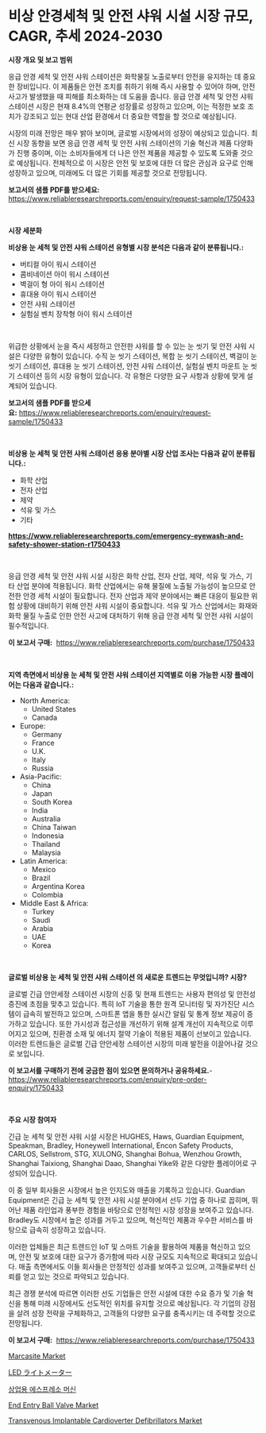 <p><h1>비상 안경세척 및 안전 샤워 시설 시장 규모, CAGR, 추세 2024-2030</h1></p><p><strong>시장 개요 및 보고 범위</strong></p>
<p><p>응급 안경 세척 및 안전 샤워 스테이션은 화학물질 노출로부터 안전을 유지하는 데 중요한 장비입니다. 이 제품들은 안전 조치를 취하기 위해 즉시 사용할 수 있어야 하며, 안전 사고가 발생했을 때 피해를 최소화하는 데 도움을 줍니다. 응급 안경 세척 및 안전 샤워 스테이션 시장은 현재 8.4%의 연평균 성장률로 성장하고 있으며, 이는 적정한 보호 조치가 강조되고 있는 현대 산업 환경에서 더 중요한 역할을 할 것으로 예상됩니다.</p><p>시장의 미래 전망은 매우 밝아 보이며, 글로벌 시장에서의 성장이 예상되고 있습니다. 최신 시장 동향을 보면 응급 안경 세척 및 안전 샤워 스테이션의 기술 혁신과 제품 다양화가 진행 중이며, 이는 소비자들에게 더 나은 안전 제품을 제공할 수 있도록 도와줄 것으로 예상됩니다. 전체적으로 이 시장은 안전 및 보호에 대한 더 많은 관심과 요구로 인해 성장하고 있으며, 미래에도 더 많은 기회를 제공할 것으로 전망됩니다.</p></p>
<p><strong>보고서의 샘플 PDF를 받으세요:</strong> <a href="https://www.reliableresearchreports.com/enquiry/request-sample/1750433">https://www.reliableresearchreports.com/enquiry/request-sample/1750433</a></p>
<p>&nbsp;</p>
<p><strong>시장 세분화</strong></p>
<p><strong>비상용 눈 세척 및 안전 샤워 스테이션 유형별 시장 분석은 다음과 같이 분류됩니다.:</strong></p>
<p><ul><li>버티컬 아이 워시 스테이션</li><li>콤비네이션 아이 워시 스테이션</li><li>벽걸이 형 아이 워시 스테이션</li><li>휴대용 아이 워시 스테이션</li><li>안전 샤워 스테이션</li><li>실험실 벤치 장착형 아이 워시 스테이션</li></ul></p>
<p>&nbsp;</p>
<p><p>위급한 상황에서 눈을 즉시 세정하고 안전한 샤워를 할 수 있는 눈 씻기 및 안전 샤워 시설은 다양한 유형이 있습니다. 수직 눈 씻기 스테이션, 복합 눈 씻기 스테이션, 벽걸이 눈 씻기 스테이션, 휴대용 눈 씻기 스테이션, 안전 샤워 스테이션, 실험실 벤치 마운트 눈 씻기 스테이션 등의 시장 유형이 있습니다. 각 유형은 다양한 요구 사항과 상황에 맞게 설계되어 있습니다.</p></p>
<p><strong>보고서의 샘플 PDF를 받으세요:</strong>&nbsp;<a href="https://www.reliableresearchreports.com/enquiry/request-sample/1750433">https://www.reliableresearchreports.com/enquiry/request-sample/1750433</a></p>
<p>&nbsp;</p>
<p><strong> 비상용 눈 세척 및 안전 샤워 스테이션 응용 분야별 시장 산업 조사는 다음과 같이 분류됩니다.:</strong></p>
<p><ul><li>화학 산업</li><li>전자 산업</li><li>제약</li><li>석유 및 가스</li><li>기타</li></ul></p>
<p><strong><a href="https://www.reliableresearchreports.com/emergency-eyewash-and-safety-shower-station-r1750433">https://www.reliableresearchreports.com/emergency-eyewash-and-safety-shower-station-r1750433</a></strong></p>
<p>&nbsp;</p>
<p><p>응급 안경 세척 및 안전 샤워 시설 시장은 화학 산업, 전자 산업, 제약, 석유 및 가스, 기타 산업 분야에 적용됩니다. 화학 산업에서는 유해 물질에 노출될 가능성이 높으므로 안전한 안경 세척 시설이 필요합니다. 전자 산업과 제약 분야에서는 빠른 대응이 필요한 위험 상황에 대비하기 위해 안전 샤워 시설이 중요합니다. 석유 및 가스 산업에서는 화재와 화학 물질 누출로 인한 안전 사고에 대처하기 위해 응급 안경 세척 및 안전 샤워 시설이 필수적입니다.</p></p>
<p><strong>이 보고서 구매:</strong>&nbsp; <a href="https://www.reliableresearchreports.com/purchase/1750433">https://www.reliableresearchreports.com/purchase/1750433</a></p>
<p>&nbsp;</p>
<p><strong>지역 측면에서 비상용 눈 세척 및 안전 샤워 스테이션 지역별로 이용 가능한 시장 플레이어는 다음과 같습니다.:</strong></p>
<p><ul>
    <li>
        North America:
        <ul>
            <li>United States</li>
            <li>Canada</li>
        </ul>
    </li>
    <li>
        Europe:
        <ul>
            <li>Germany</li>
            <li>France</li>
            <li>U.K.</li>
            <li>Italy</li>
            <li>Russia</li>
        </ul>
    </li>
    <li>
        Asia-Pacific:
        <ul>
            <li>China</li>
            <li>Japan</li>
            <li>South Korea</li>
            <li>India</li>
            <li>Australia</li>
            <li>China Taiwan</li>
            <li>Indonesia</li>
            <li>Thailand</li>
            <li>Malaysia</li>
        </ul>
    </li>
    <li>
        Latin America:
        <ul>
            <li>Mexico</li>
            <li>Brazil</li>
            <li>Argentina Korea</li>
            <li>Colombia</li>
        </ul>
    </li>
    <li>
        Middle East & Africa:
        <ul>
            <li>Turkey</li>
            <li>Saudi</li>
            <li>Arabia</li>
            <li>UAE</li>
            <li>Korea</li>
        </ul>
    </li>
    </ul></p>
<p>&nbsp;</p>
<p><strong>글로벌 비상용 눈 세척 및 안전 샤워 스테이션 의 새로운 트렌드는 무엇입니까? 시장?</strong></p>
<p><p>글로벌 긴급 안안세정 스테이션 시장의 신흥 및 현재 트렌드는 사용자 편의성 및 안전성 증진에 초점을 맞추고 있습니다. 특히 IoT 기술을 통한 원격 모니터링 및 자가진단 시스템이 급속히 발전하고 있으며, 스마트폰 앱을 통한 실시간 알림 및 통계 정보 제공이 증가하고 있습니다. 또한 가시성과 접근성을 개선하기 위해 설계 개선이 지속적으로 이루어지고 있으며, 친환경 소재 및 에너지 절약 기술이 적용된 제품이 선보이고 있습니다. 이러한 트렌드들은 글로벌 긴급 안안세정 스테이션 시장의 미래 발전을 이끌어나갈 것으로 보입니다.</p></p>
<p><strong>이 보고서를 구매하기 전에 궁금한 점이 있으면 문의하거나 공유하세요.</strong>- <a href="https://www.reliableresearchreports.com/enquiry/pre-order-enquiry/1750433">https://www.reliableresearchreports.com/enquiry/pre-order-enquiry/1750433</a></p>
<p>&nbsp;</p>
<p><strong>주요 시장 참여자</strong></p>
<p><p>긴급 눈 세척 및 안전 샤워 시설 시장은 HUGHES, Haws, Guardian Equipment, Speakman, Bradley, Honeywell International, Encon Safety Products, CARLOS, Sellstrom, STG, XULONG, Shanghai Bohua, Wenzhou Growth, Shanghai Taixiong, Shanghai Daao, Shanghai Yike와 같은 다양한 플레이어로 구성되어 있습니다. </p><p>이 중 일부 회사들은 시장에서 높은 인지도와 매출을 기록하고 있습니다. Guardian Equipment은 긴급 눈 세척 및 안전 샤워 시설 분야에서 선두 기업 중 하나로 꼽히며, 뛰어난 제품 라인업과 풍부한 경험을 바탕으로 안정적인 시장 성장을 보여주고 있습니다. Bradley도 시장에서 높은 성과를 거두고 있으며, 혁신적인 제품과 우수한 서비스를 바탕으로 급속히 성장하고 있습니다.</p><p>이러한 업체들은 최근 트렌드인 IoT 및 스마트 기술을 활용하여 제품을 혁신하고 있으며, 안전 및 보호에 대한 요구가 증가함에 따라 시장 규모도 지속적으로 확대되고 있습니다. 매출 측면에서도 이들 회사들은 안정적인 성과를 보여주고 있으며, 고객들로부터 신뢰를 얻고 있는 것으로 파악되고 있습니다.</p><p>최근 경쟁 분석에 따르면 이러한 선도 기업들은 안전 시설에 대한 수요 증가 및 기술 혁신을 통해 미래 시장에서도 선도적인 위치를 유지할 것으로 예상됩니다. 각 기업의 강점을 살려 성장 전략을 구체화하고, 고객들의 다양한 요구를 충족시키는 데 주력할 것으로 전망됩니다.</p></p>
<p><strong>이 보고서 구매:</strong>&nbsp;&nbsp;<a href="https://www.reliableresearchreports.com/purchase/1750433">https://www.reliableresearchreports.com/purchase/1750433</a></p>
<p><p><a href="https://issuu.com/reportprime-2/docs/marcasite-market-size-2030.pptx">Marcasite Market</a></p><p><a href="https://medium.com/@jacksonmith1931/led%E3%83%A9%E3%82%A4%E3%83%88%E3%83%A1%E3%83%BC%E3%82%BF%E3%83%BC%E5%B8%82%E5%A0%B4%E3%81%AE%E3%82%B7%E3%82%A7%E3%82%A2%E3%81%AE%E9%80%B2%E5%8C%96%E3%81%A8%E5%B8%82%E5%A0%B4%E6%88%90%E9%95%B7%E3%83%88%E3%83%AC%E3%83%B3%E3%83%89-2024%E5%B9%B4%E3%81%8B%E3%82%892031%E5%B9%B4%E3%81%BE%E3%81%A7-3877acae1ecb">LED ライトメーター</a></p><p><a href="https://github.com/ZacharyScthmitt4465/Market-Research-Report-List-1/blob/main/512404221158.md">상업용 에스프레소 머신</a></p><p><a href="https://view.publitas.com/reportprime-1/end-entry-ball-valve-market-outlook-industry-overview-and-forecast-2024-to-2031/">End Entry Ball Valve Market</a></p><p><a href="https://github.com/myacatherineblakecaczo9vcsw/Market-Research-Report-List-2/blob/main/transvenous-implantable-cardioverter-defibrillators-market.md">Transvenous Implantable Cardioverter Defibrillators Market</a></p></p>